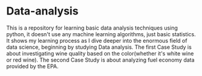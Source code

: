 # Data-analysis
This is a repository for learning basic data analysis techniques using python, it doesn't use any machine learning algorithms, just basic statistics. It shows my learning process as I dive deeper into the enormous field of data science, beginning by studying Data analysis.
The first Case Study is about investigating wine quality based on the color(whether it's white wine or red wine).
The second Case Study is about analyzing fuel economy data provided by the EPA.
